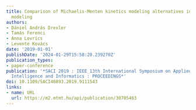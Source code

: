 ```yaml
---
title: Comparison of Michaelis-Menten kinetics modeling alternatives in cancer chemotherapy
  modeling
authors:
- Dániel András Drexler
- Tamás Ferenci
- Anna Lovrics
- Levente Kovács
date: '2019-01-01'
publishDate: '2024-01-29T15:58:20.239270Z'
publication_types:
- paper-conference
publication: '*SACI 2019 : IEEE 13th International Symposium on Applied Computational
  Intelligence and Informatics : PROCEEDINGS*'
doi: 10.1109/SACI46893.2019.9111543
links:
- name: URL
  url: https://m2.mtmt.hu/api/publication/30705463
---
```

